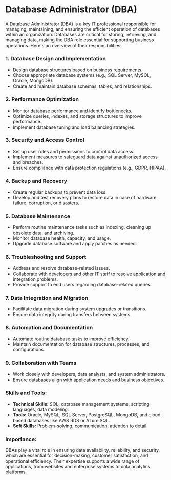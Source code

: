 # Database Administrator (DBA)

A Database Administrator (DBA) is a key IT professional responsible for managing, maintaining, and ensuring the efficient operation of databases within an organization. Databases are critical for storing, retrieving, and managing data, making the DBA role essential for supporting business operations. Here's an overview of their responsibilities:

### 1. **Database Design and Implementation**
   - Design database structures based on business requirements.
   - Choose appropriate database systems (e.g., SQL Server, MySQL, Oracle, MongoDB).
   - Create and maintain database schemas, tables, and relationships.

### 2. **Performance Optimization**
   - Monitor database performance and identify bottlenecks.
   - Optimize queries, indexes, and storage structures to improve performance.
   - Implement database tuning and load balancing strategies.

### 3. **Security and Access Control**
   - Set up user roles and permissions to control data access.
   - Implement measures to safeguard data against unauthorized access and breaches.
   - Ensure compliance with data protection regulations (e.g., GDPR, HIPAA).

### 4. **Backup and Recovery**
   - Create regular backups to prevent data loss.
   - Develop and test recovery plans to restore data in case of hardware failure, corruption, or disasters.

### 5. **Database Maintenance**
   - Perform routine maintenance tasks such as indexing, cleaning up obsolete data, and archiving.
   - Monitor database health, capacity, and usage.
   - Upgrade database software and apply patches as needed.

### 6. **Troubleshooting and Support**
   - Address and resolve database-related issues.
   - Collaborate with developers and other IT staff to resolve application and integration problems.
   - Provide support to end users regarding database-related queries.

### 7. **Data Integration and Migration**
   - Facilitate data migration during system upgrades or transitions.
   - Ensure data integrity during transfers between systems.

### 8. **Automation and Documentation**
   - Automate routine database tasks to improve efficiency.
   - Maintain documentation for database structures, processes, and configurations.

### 9. **Collaboration with Teams**
   - Work closely with developers, data analysts, and system administrators.
   - Ensure databases align with application needs and business objectives.

### Skills and Tools:
   - **Technical Skills:** SQL, database management systems, scripting languages, data modeling.
   - **Tools:** Oracle, MySQL, SQL Server, PostgreSQL, MongoDB, and cloud-based databases like AWS RDS or Azure SQL.
   - **Soft Skills:** Problem-solving, communication, attention to detail.

### Importance:
DBAs play a vital role in ensuring data availability, reliability, and security, which are essential for decision-making, customer satisfaction, and operational efficiency. Their expertise supports a wide range of applications, from websites and enterprise systems to data analytics platforms.